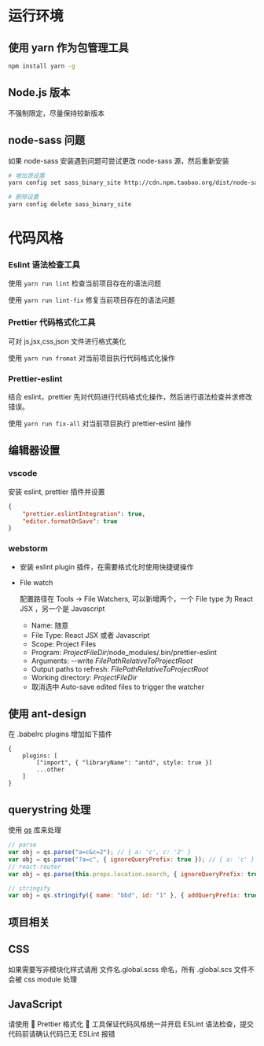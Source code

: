 # 运行环境

## 使用 yarn 作为包管理工具

```bash
npm install yarn -g
```

## Node.js 版本

不强制限定，尽量保持较新版本

## node-sass 问题

如果 node-sass 安装遇到问题可尝试更改 node-sass 源，然后重新安装

```bash
# 增加源设置
yarn config set sass_binary_site http://cdn.npm.taobao.org/dist/node-sass

# 删除设置
yarn config delete sass_binary_site
```

# 代码风格

### Eslint 语法检查工具

使用 `yarn run lint` 检查当前项目存在的语法问题

使用 `yarn run lint-fix` 修复当前项目存在的语法问题

### Prettier 代码格式化工具

可对 js,jsx,css,json 文件进行格式美化

使用 `yarn run fromat` 对当前项目执行代码格式化操作

### Prettier-eslint

结合 eslint，prettier 先对代码进行代码格式化操作，然后进行语法检查并求修改错误。

使用 `yarn run fix-all` 对当前项目执行 prettier-eslint 操作

## 编辑器设置

### vscode

安装 eslint, prettier 插件并设置

```json
{
    "prettier.eslintIntegration": true,
    "editor.formatOnSave": true
}
```

### webstorm

-   安装 eslint plugin 插件，在需要格式化时使用快捷键操作
-   File watch

    配置路径在 Tools -> File Watchers, 可以新增两个，一个 File type 为 React JSX ，另一个是 Javascript

    -   Name: 随意
    -   File Type: React JSX 或者 Javascript
    -   Scope: Project Files
    -   Program: $ProjectFileDir$/node_modules/.bin/prettier-eslint
    -   Arguments: --write $FilePathRelativeToProjectRoot$
    -   Output paths to refresh: $FilePathRelativeToProjectRoot$
    -   Working directory: $ProjectFileDir$
    -   取消选中 Auto-save edited files to trigger the watcher

## 使用 ant-design

在 .babelrc plugins 增加如下插件

```
{
    plugins: [
        ["import", { "libraryName": "antd", style: true }]
        ...other
    ]
}
```

## querystring 处理

使用 [qs](https://github.com/ljharb/qs) 库来处理

```js
// parse
var obj = qs.parse("a=c&c=2"); // ​​​​​{ a: 'c', c: '2' }​​​​​
var obj = qs.parse("?a=c", { ignoreQueryPrefix: true }); // ​​​​​{ a: 'c' }​​​​​
// react-router
var obj = qs.parse(this.props.location.search, { ignoreQueryPrefix: true });

// stringify
var obj = qs.stringify({ name: "bbd", id: "1" }, { addQueryPrefix: true }); // ​​​​​?name=bbd​​​​​&id=1
```

## 项目相关

## CSS

如果需要写非模块化样式请用 文件名.global.scss 命名，所有 .global.scs 文件不会被 css module 处理

## JavaScript

请使用  Prettier 格式化  工具保证代码风格统一并开启 ESLint 语法检查，提交代码前请确认代码已无 ESLint 报错
